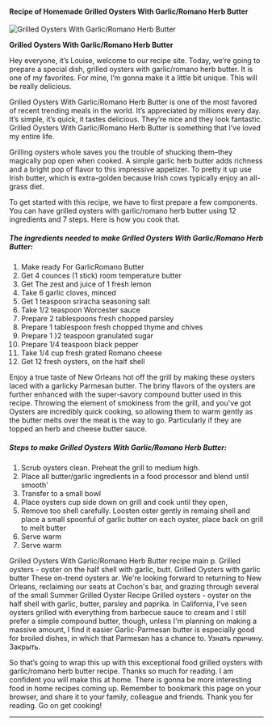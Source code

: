             

#### Recipe of Homemade Grilled Oysters With Garlic/Romano Herb Butter

![Grilled Oysters With Garlic/Romano Herb Butter](https://img-global.cpcdn.com/recipes/8c9d7827f3fba92c/751x532cq70/grilled-oysters-with-garlicromano-herb-butter-recipe-main-photo.jpg)

**Grilled Oysters With Garlic/Romano Herb Butter**

Hey everyone, it’s Louise, welcome to our recipe site. Today, we’re going to prepare a special dish, grilled oysters with garlic/romano herb butter. It is one of my favorites. For mine, I’m gonna make it a little bit unique. This will be really delicious.

Grilled Oysters With Garlic/Romano Herb Butter is one of the most favored of recent trending meals in the world. It’s appreciated by millions every day. It’s simple, it’s quick, it tastes delicious. They’re nice and they look fantastic. Grilled Oysters With Garlic/Romano Herb Butter is something that I’ve loved my entire life.

Grilling oysters whole saves you the trouble of shucking them–they magically pop open when cooked. A simple garlic herb butter adds richness and a bright pop of flavor to this impressive appetizer. To pretty it up use Irish butter, which is extra-golden because Irish cows typically enjoy an all-grass diet.

To get started with this recipe, we have to first prepare a few components. You can have grilled oysters with garlic/romano herb butter using 12 ingredients and 7 steps. Here is how you cook that.

##### The ingredients needed to make Grilled Oysters With Garlic/Romano Herb Butter:

1.  Make ready For GarlicRomano Butter
2.  Get 4 counces (1 stick) room temperature butter
3.  Get The zest and juice of 1 fresh lemon
4.  Take 6 garlic cloves, minced
5.  Get 1 teaspoon sriracha seasoning salt
6.  Take 1/2 teaspoon Worcester sauce
7.  Prepare 2 tablespoons fresh chopped parsley
8.  Prepare 1 tablespoon fresh chopped thyme and chives
9.  Prepare 1 }2 teaspoon granulated sugar
10.  Prepare 1/4 teaspoon black pepper
11.  Take 1/4 cup fresh grated Romano cheese
12.  Get 12 fresh oysters, on the half shell

Enjoy a true taste of New Orleans hot off the grill by making these oysters laced with a garlicky Parmesan butter. The briny flavors of the oysters are further enhanced with the super-savory compound butter used in this recipe. Throwing the element of smokiness from the grill, and you've got Oysters are incredibly quick cooking, so allowing them to warm gently as the butter melts over the meat is the way to go. Particularly if they are topped an herb and cheese butter sauce.

##### Steps to make Grilled Oysters With Garlic/Romano Herb Butter:

1.  Scrub oysters clean. Preheat the grill to medium high.
2.  Place all butter/garlic ingredients in a food processor and blend until smooth'
3.  Transfer to a small bowl
4.  Place oysters cup side down on grill and cook until they open,
5.  Remove too shell carefully. Loosten oster gently in remaing shell and place a small spoonful of garlic butter on each oyster, place back on grill to melt butter
6.  Serve warm
7.  Serve warm

Grilled Oysters With Garlic/Romano Herb Butter recipe main p. Grilled oysters - oyster on the half shell with garlic, butt. Grilled Oysters with garlic butter These on-trend oysters ar. We're looking forward to returning to New Orleans, reclaiming our seats at Cochon's bar, and grazing through several of the small Summer Grilled Oyster Recipe Grilled oysters - oyster on the half shell with garlic, butter, parsley and paprika. In California, I've seen oysters grilled with everything from barbecue sauce to cream and I still prefer a simple compound butter, though, unless I'm planning on making a massive amount, I find it easier Garlic-Parmesan butter is especially good for broiled dishes, in which that Parmesan has a chance to. Узнать причину. Закрыть.

So that’s going to wrap this up with this exceptional food grilled oysters with garlic/romano herb butter recipe. Thanks so much for reading. I am confident you will make this at home. There is gonna be more interesting food in home recipes coming up. Remember to bookmark this page on your browser, and share it to your family, colleague and friends. Thank you for reading. Go on get cooking!

* * *